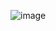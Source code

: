 ![image](https://user-images.githubusercontent.com/84046974/199115870-66d4a3d5-f512-4012-aa5a-b64899342d70.png)
